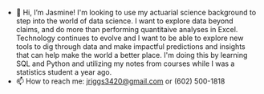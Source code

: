 - 👋 Hi, I’m Jasmine!
I'm looking to use my actuarial science background to step into the world of data science. I want to explore data beyond claims, and do more than performing quantitaive analyses in Excel. Technology continues to evolve and I want to be able to explore new tools to dig through data and make impactful predictions and insights that can help make the world a better place. I'm doing this by learning SQL and Python and utilizing my notes from courses while I was a statistics student a year ago.
- 📫 How to reach me: jriggs3420@gmail.com or (602) 500-1818

<!---
jriggs3420/jriggs3420 is a ✨ special ✨ repository because its `README.md` (this file) appears on your GitHub profile.
You can click the Preview link to take a look at your changes.
--->
